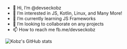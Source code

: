 - 👋 Hi, I’m @devseckobz
- 👀 I’m interested in JS, Kotlin, Linux, and Many More!
- 🌱 I’m currently learning JS Frameworks
- 💞️ I’m looking to collaborate on any projects
- 📫 How to reach me fb.me/devseckobz

<!---
devseckobz/devseckobz is a ✨ special ✨ repository because its `README.md` (this file) appears on your GitHub profile.
You can click the Preview link to take a look at your changes.
--->
![Kobz's GitHub stats](https://github-readme-stats.vercel.app/api?username=devseckobz&show_icons=true&theme=synthwave)
